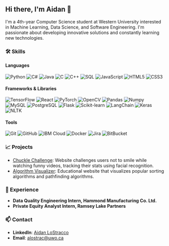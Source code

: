 ## Hi there, I'm Aidan 👋

<!--
**alostracco/alostracco** is a ✨ _special_ ✨ repository because its `README.md` (this file) appears on your GitHub profile.

Here are some ideas to get you started:

- 🔭 I’m currently working on ...
- 🌱 I’m currently learning ...
- 👯 I’m looking to collaborate on ...
- 🤔 I’m looking for help with ...
- 💬 Ask me about ...
- 📫 How to reach me: ...
- 😄 Pronouns: ...
- ⚡ Fun fact: ...
-->
I'm a 4th-year Computer Science student at Western University interested in Machine Learning, Data Science, and Software Engineering. I'm passionate about developing innovative solutions and constantly learning new technologies.

### 🛠️ Skills
#### Languages
![Python](https://img.shields.io/badge/-Python-3776AB?style=flat&logo=python&logoColor=white)
![C#](https://img.shields.io/badge/-C%23-239120?style=flat&logo=c-sharp&logoColor=white)
![Java](https://img.shields.io/badge/-Java-007396?style=flat&logo=java&logoColor=white)
![C](https://img.shields.io/badge/-C-A8B9CC?style=flat&logo=c&logoColor=white)
![C++](https://img.shields.io/badge/-C++-00599C?style=flat&logo=c%2B%2B&logoColor=white)
![SQL](https://img.shields.io/badge/-SQL-4479A1?style=flat&logo=postgresql&logoColor=white)
![JavaScript](https://img.shields.io/badge/-JavaScript-F7DF1E?style=flat&logo=javascript&logoColor=black)
![HTML5](https://img.shields.io/badge/-HTML5-E34F26?style=flat&logo=html5&logoColor=white)
![CSS3](https://img.shields.io/badge/-CSS3-1572B6?style=flat&logo=css3&logoColor=white)
#### Frameworks & Libraries
![TensorFlow](https://img.shields.io/badge/-TensorFlow-FF6F00?style=flat&logo=tensorflow&logoColor=white)
![React](https://img.shields.io/badge/-React-61DAFB?style=flat&logo=react&logoColor=white)
![PyTorch](https://img.shields.io/badge/-PyTorch-EE4C2C?style=flat&logo=pytorch&logoColor=white)
![OpenCV](https://img.shields.io/badge/-OpenCV-5C3EE8?style=flat&logo=opencv&logoColor=white)
![Pandas](https://img.shields.io/badge/-Pandas-150458?style=flat&logo=pandas&logoColor=white)
![Numpy](https://img.shields.io/badge/-Numpy-013243?style=flat&logo=numpy&logoColor=white)
![MySQL](https://img.shields.io/badge/-MySQL-4479A1?style=flat&logo=mysql&logoColor=white)
![PostgreSQL](https://img.shields.io/badge/-PostgreSQL-336791?style=flat&logo=postgresql&logoColor=white)
![Flask](https://img.shields.io/badge/-Flask-000000?style=flat&logo=flask&logoColor=white)
![Scikit-learn](https://img.shields.io/badge/-Scikit--learn-F7931E?style=flat&logo=scikit-learn&logoColor=white)
![LangChain](https://img.shields.io/badge/-LangChain-000000?style=flat&logo=langchain&logoColor=white)
![Keras](https://img.shields.io/badge/-Keras-D00000?style=flat&logo=keras&logoColor=white)
![NLTK](https://img.shields.io/badge/-NLTK-2E8B57?style=flat&logo=nltk&logoColor=white)
#### Tools
![Git](https://img.shields.io/badge/-Git-F05032?style=flat&logo=git&logoColor=white)
![GitHub](https://img.shields.io/badge/-GitHub-181717?style=flat&logo=github&logoColor=white)
![IBM Cloud](https://img.shields.io/badge/-IBM%20Cloud-1261FE?style=flat&logo=ibm-cloud&logoColor=white)
![Docker](https://img.shields.io/badge/-Docker-2496ED?style=flat&logo=docker&logoColor=white)
![Jira](https://img.shields.io/badge/-Jira-0052CC?style=flat&logo=jira&logoColor=white)
![BitBucket](https://img.shields.io/badge/-BitBucket-0052CC?style=flat&logo=bitbucket&logoColor=white)

### 📈 Projects
- [Chuckle Challenge](https://github.com/alostracco/Chuckle-Challenge): Website challenges users not to smile while watching funny videos, tracking their stats using facial recognition.
- [Algorithm Visualizer](https://github.com/alostracco/Algorithm-Visualizer): Educational website that visualizes popular sorting algorithms and pathfinding algorithms.

### 💼 Experience
- **Data Quality Engineering Intern, Hammond Manufacturing Co. Ltd.**
- **Private Equity Analyst Intern, Ramsey Lake Partners**

### 📫 Contact
- **LinkedIn**: [Aidan LoStracco](https://www.linkedin.com/in/aidan-lostracco-1b815a222/)
- **Email**: alostrac@uwo.ca
